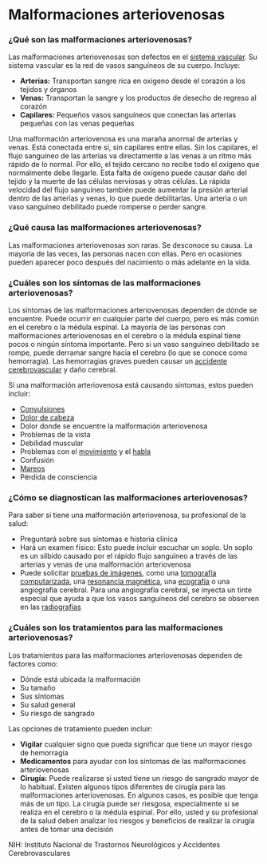 Malformaciones arteriovenosas
=============================


### ¿Qué son las malformaciones arteriovenosas?


Las malformaciones arteriovenosas son defectos en el [sistema vascular](https://medlineplus.gov/spanish/vasculardiseases.html). Su sistema vascular es la red de vasos sanguíneos de su cuerpo. Incluye:


* **Arterias:** Transportan sangre rica en oxígeno desde el corazón a los tejidos y órganos
* **Venas:** Transportan la sangre y los productos de desecho de regreso al corazón
* **Capilares:** Pequeños vasos sanguíneos que conectan las arterias pequeñas con las venas pequeñas


Una malformación arteriovenosa es una maraña anormal de arterias y venas. Está conectada entre sí, sin capilares entre ellas. Sin los capilares, el flujo sanguíneo de las arterias va directamente a las venas a un ritmo más rápido de lo normal. Por ello, el tejido cercano no recibe todo el oxígeno que normalmente debe llegarle. Esta falta de oxígeno puede causar daño del tejido y la muerte de las células nerviosas y otras células. La rápida velocidad del flujo sanguíneo también puede aumentar la presión arterial dentro de las arterias y venas, lo que puede debilitarlas. Una arteria o un vaso sanguíneo debilitado puede romperse o perder sangre.


### ¿Qué causa las malformaciones arteriovenosas?


Las malformaciones arteriovenosas son raras. Se desconoce su causa. La mayoría de las veces, las personas nacen con ellas. Pero en ocasiones pueden aparecer poco después del nacimiento o más adelante en la vida.


### ¿Cuáles son los síntomas de las malformaciones arteriovenosas?


Los síntomas de las malformaciones arteriovenosas dependen de dónde se encuentre. Puede ocurrir en cualquier parte del cuerpo, pero es más común en el cerebro o la médula espinal. La mayoría de las personas con malformaciones arteriovenosas en el cerebro o la médula espinal tiene pocos o ningún síntoma importante. Pero si un vaso sanguíneo debilitado se rompe, puede derramar sangre hacia el cerebro (lo que se conoce como hemorragia). Las hemorragias graves pueden causar un [accidente cerebrovascular](https://medlineplus.gov/spanish/hemorrhagicstroke.html) y daño cerebral.


Si una malformación arteriovenosa está causando síntomas, estos pueden incluir:


* [Convulsiones](https://medlineplus.gov/spanish/seizures.html)
* [Dolor de cabeza](https://medlineplus.gov/spanish/headache.html)
* Dolor donde se encuentre la malformación arteriovenosa
* Problemas de la vista
* Debilidad muscular
* Problemas con el [movimiento](https://medlineplus.gov/spanish/movementdisorders.html) y el [habla](https://medlineplus.gov/spanish/speechandcommunicationdisorders.html)
* Confusión
* [Mareos](https://medlineplus.gov/spanish/dizzinessandvertigo.html)
* Pérdida de consciencia


### ¿Cómo se diagnostican las malformaciones arteriovenosas?


Para saber si tiene una malformación arteriovenosa, su profesional de la salud:


* Preguntará sobre sus síntomas e historia clínica
* Hará un examen físico: Esto puede incluir escuchar un soplo. Un soplo es un silbido causado por el rápido flujo sanguíneo a través de las arterias y venas de una malformación arteriovenosa
* Puede solicitar [pruebas de imágenes](https://medlineplus.gov/spanish/diagnosticimaging.html), como una [tomografía computarizada](https://medlineplus.gov/spanish/ctscans.html), una [resonancia magnética](https://medlineplus.gov/spanish/mriscans.html), una [ecografía](https://medlineplus.gov/spanish/pruebas-de-laboratorio/ecografia/) o una angiografía cerebral. Para una angiografía cerebral, se inyecta un tinte especial que ayuda a que los vasos sanguíneos del cerebro se observen en las [radiografías](https://medlineplus.gov/spanish/xrays.html)


### ¿Cuáles son los tratamientos para las malformaciones arteriovenosas?


Los tratamientos para las malformaciones arteriovenosas dependen de factores como:


* Dónde está ubicada la malformación
* Su tamaño
* Sus síntomas
* Su salud general
* Su riesgo de sangrado


Las opciones de tratamiento pueden incluir:


* **Vigilar** cualquier signo que pueda significar que tiene un mayor riesgo de hemorragia
* **Medicamentos** para ayudar con los síntomas de las malformaciones arteriovenosas
* **Cirugía:** Puede realizarse si usted tiene un riesgo de sangrado mayor de lo habitual. Existen algunos tipos diferentes de cirugía para las malformaciones arteriovenosas. En algunos casos, es posible que tenga más de un tipo. La cirugía puede ser riesgosa, especialmente si se realiza en el cerebro o la médula espinal. Por ello, usted y su profesional de la salud deben analizar los riesgos y beneficios de realizar la cirugía antes de tomar una decisión


NIH: Instituto Nacional de Trastornos Neurológicos y Accidentes Cerebrovasculares 

